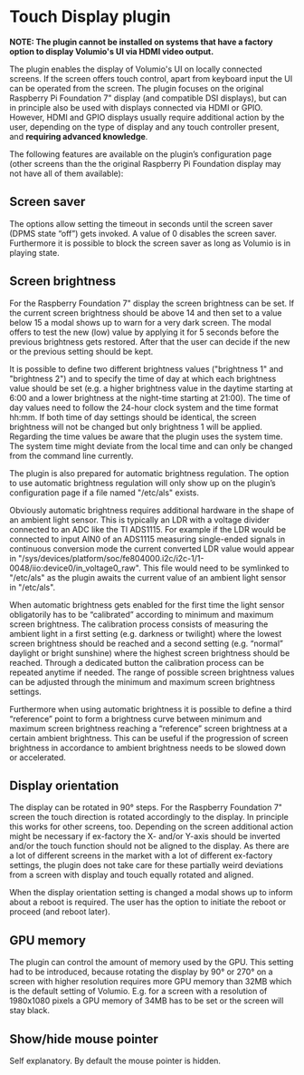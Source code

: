 # Touch Display plugin

**NOTE: The plugin cannot be installed on systems that have a factory option to display Volumio's UI via HDMI video output.**

The plugin enables the display of Volumio's UI on locally connected screens. If the screen offers touch control, apart from keyboard input the UI can be operated from the screen. The plugin focuses on the original Raspberry Pi Foundation 7" display (and compatible DSI displays), but can in principle also be used with displays connected via HDMI or GPIO. However, HDMI and GPIO displays usually require additional action by the user, depending on the type of display and any touch controller present, and **requiring advanced knowledge**.

The following features are available on the plugin’s configuration page (other screens than the the original Raspberry Pi Foundation display may not have all of them available):

## Screen saver
The options allow setting the timeout in seconds until the screen saver (DPMS state “off”) gets invoked. A value of 0 disables the screen saver.
Furthermore it is possible to block the screen saver as long as Volumio is in playing state.

## Screen brightness
For the Raspberry Foundation 7" display the screen brightness can be set. If the current screen brightness should be above 14 and then set to a value below 15 a modal shows up to warn for a very dark screen. The modal offers to test the new (low) value by applying it for 5 seconds before the previous brightness gets restored. After that the user can decide if the new or the previous setting should be kept.

It is possible to define two different brightness values ("brightness 1" and "brightness 2") and to specify the time of day at which each brightness value should be set (e.g. a higher brightness value in the daytime starting at 6:00 and a lower brightness at the night-time starting at 21:00). The time of day values need to follow the 24-hour clock system and the time format hh:mm. If both time of day settings should be identical, the screen brightness will not be changed but only brightness 1 will be applied. Regarding the time values be aware that the plugin uses the system time. The system time might deviate from the local time and can only be changed from the command line currently.

The plugin is also prepared for automatic brightness regulation. The option to use automatic brightness regulation will only show up on the plugin’s configuration page if a file named "/etc/als" exists.

Obviously automatic brightness requires additional hardware in the shape of an ambient light sensor. This is typically an LDR with a voltage divider connected to an ADC like the TI ADS1115. For example if the LDR would be connected to input AIN0 of an ADS1115 measuring single-ended signals in continuous conversion mode the current converted LDR value would appear in "/sys/devices/platform/soc/fe804000.i2c/i2c-1/1-0048/iio:device0/in_voltage0_raw". This file would need to be symlinked to "/etc/als" as the plugin awaits the current value of an ambient light sensor in "/etc/als".

When automatic brightness gets enabled for the first time the light sensor obligatorily has to be “calibrated” according to minimum and maximum screen brightness. The calibration process consists of measuring the ambient light in a first setting (e.g. darkness or twilight) where the lowest screen brightness should be reached and a second setting (e.g. “normal” daylight or bright sunshine) where the highest screen brightness should be reached. Through a dedicated button the calibration process can be repeated anytime if needed. The range of possible screen brightness values can be adjusted through the minimum and maximum screen brightness settings.

Furthermore when using automatic brightness it is possible to define a third “reference” point to form a brightness curve between minimum and maximum screen brightness reaching a “reference” screen brightness at a certain ambient brightness. This can be useful if the progression of screen brightness in accordance to ambient brightness needs to be slowed down or accelerated.

## Display orientation
The display can be rotated in 90° steps. For the Raspberry Foundation 7" screen the touch direction is rotated accordingly to the display. In principle this works for other screens, too. Depending on the screen additional action might be necessary if ex-factory the X- and/or Y-axis should be inverted and/or the touch function should not be aligned to the display. As there are a lot of different screens in the market with a lot of different ex-factory settings, the plugin does not take care for these partially weird deviations from a screen with display and touch equally rotated and aligned.

When the display orientation setting is changed a modal shows up to inform about a reboot is required. The user has the option to initiate the reboot or proceed (and reboot later).

## GPU memory
The plugin can control the amount of memory used by the GPU. This setting had to be introduced, because rotating the display by 90° or 270° on a screen with higher resolution requires more GPU memory than 32MB which is the default setting of Volumio. E.g. for a screen with a resolution of 1980x1080 pixels a GPU memory of 34MB has to be set or the screen will stay black.

## Show/hide mouse pointer
Self explanatory. By default the mouse pointer is hidden.
